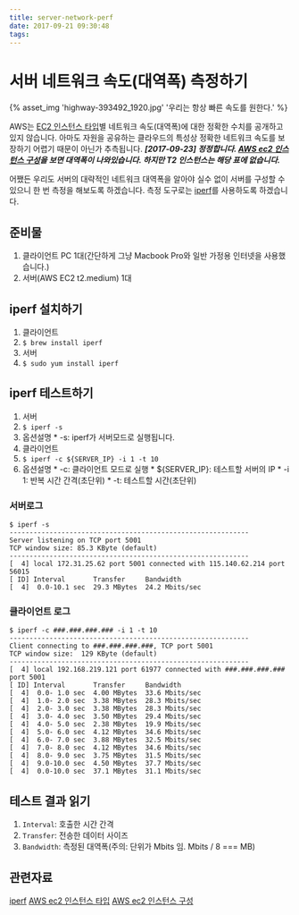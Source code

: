 ```yaml
---
title: server-network-perf
date: 2017-09-21 09:30:48
tags:
---
```


# 서버 네트워크 속도(대역폭) 측정하기

{% asset_img 'highway-393492_1920.jpg' '우리는 항상 빠른 속도를 원한다.' %}

AWS는 [EC2 인스턴스 타입](https://aws.amazon.com/ko/ec2/instance-types/)별 네트워크 속도(대역폭)에 대한 정확한 수치를 공개하고 있지 않습니다.
아마도 자원을 공유하는 클라우드의 특성상 정확한 네트워크 속도를 보장하기 어렵기 때문이 아닌가 추측됩니다.
__***[2017-09-23] 정정합니다. [AWS ec2 인스턴스 구성](http://docs.aws.amazon.com/ko_kr/AWSEC2/latest/UserGuide/ebs-ec2-config.html)을 보면 대역폭이 나와있습니다. 하지만 T2 인스턴스는 해당 표에 없습니다.***__

어쨌든 우리도 서버의 대략적인 네트워크 대역폭을 알아야 실수 없이 서버를 구성할 수 있으니 한 번 측정을 해보도록 하겠습니다.
측정 도구로는 [iperf](https://iperf.fr/)를 사용하도록 하겠습니다.

## 준비물
1. 클라이언트 PC 1대(간단하게 그냥 Macbook Pro와 일반 가정용 인터넷을 사용했습니다.)
1. 서버(AWS EC2 t2.medium) 1대

## iperf 설치하기
1. 클라이언트
  1. ``$ brew install iperf``
1. 서버
  1. ``$ sudo yum install iperf``

## iperf 테스트하기
1. 서버
  1. ``$ iperf -s``
  1. 옵션설명
    * -s: iperf가 서버모드로 실행됩니다.
1. 클라이언트
  1. ``$ iperf -c ${SERVER_IP} -i 1 -t 10``
  1. 옵션설명
    * -c: 클라이언트 모드로 실행
    * ${SERVER_IP}: 테스트할 서버의 IP
    * -i 1: 반복 시간 간격(초단위)
    * -t: 테스트할 시간(초단위)

### 서버로그
```
$ iperf -s
------------------------------------------------------------
Server listening on TCP port 5001
TCP window size: 85.3 KByte (default)
------------------------------------------------------------
[  4] local 172.31.25.62 port 5001 connected with 115.140.62.214 port 56015
[ ID] Interval       Transfer     Bandwidth
[  4]  0.0-10.1 sec  29.3 MBytes  24.2 Mbits/sec
```

### 클라이언트 로그
```
$ iperf -c ###.###.###.### -i 1 -t 10
------------------------------------------------------------
Client connecting to ###.###.###.###, TCP port 5001
TCP window size:  129 KByte (default)
------------------------------------------------------------
[  4] local 192.168.219.121 port 61977 connected with ###.###.###.### port 5001
[ ID] Interval       Transfer     Bandwidth
[  4]  0.0- 1.0 sec  4.00 MBytes  33.6 Mbits/sec
[  4]  1.0- 2.0 sec  3.38 MBytes  28.3 Mbits/sec
[  4]  2.0- 3.0 sec  3.38 MBytes  28.3 Mbits/sec
[  4]  3.0- 4.0 sec  3.50 MBytes  29.4 Mbits/sec
[  4]  4.0- 5.0 sec  2.38 MBytes  19.9 Mbits/sec
[  4]  5.0- 6.0 sec  4.12 MBytes  34.6 Mbits/sec
[  4]  6.0- 7.0 sec  3.88 MBytes  32.5 Mbits/sec
[  4]  7.0- 8.0 sec  4.12 MBytes  34.6 Mbits/sec
[  4]  8.0- 9.0 sec  3.75 MBytes  31.5 Mbits/sec
[  4]  9.0-10.0 sec  4.50 MBytes  37.7 Mbits/sec
[  4]  0.0-10.0 sec  37.1 MBytes  31.1 Mbits/sec
```

## 테스트 결과 읽기
1. ``Interval``: 호출한 시간 간격
1. ``Transfer``: 전송한 데이터 사이즈
1. ``Bandwidth``: 측정된 대역폭(주의: 단위가 Mbits 임. Mbits / 8 === MB)

## 관련자료
[iperf](https://iperf.fr/)
[AWS ec2 인스턴스 타입](https://aws.amazon.com/ko/ec2/instance-types/)
[AWS ec2 인스턴스 구성](http://docs.aws.amazon.com/ko_kr/AWSEC2/latest/UserGuide/ebs-ec2-config.html)
